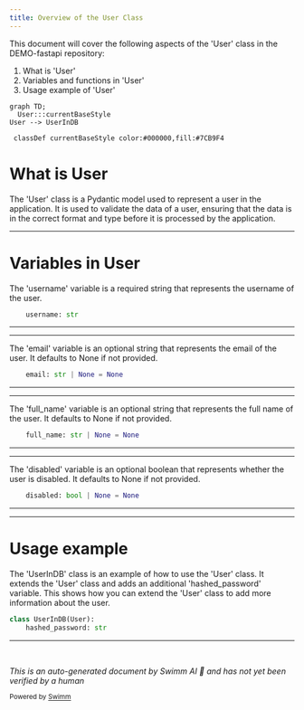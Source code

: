 ```yaml
---
title: Overview of the User Class
---
```

This document will cover the following aspects of the 'User' class in the DEMO-fastapi repository:

1. What is 'User'
2. Variables and functions in 'User'
3. Usage example of 'User'

```mermaid
graph TD;
  User:::currentBaseStyle
User --> UserInDB

 classDef currentBaseStyle color:#000000,fill:#7CB9F4
```

# What is User

The 'User' class is a Pydantic model used to represent a user in the application. It is used to validate the data of a user, ensuring that the data is in the correct format and type before it is processed by the application.

<SwmSnippet path="/docs_src/security/tutorial005_py310.py" line="50">

---

# Variables in User

The 'username' variable is a required string that represents the username of the user.

```python
    username: str
```

---

</SwmSnippet>

<SwmSnippet path="/docs_src/security/tutorial005_py310.py" line="51">

---

The 'email' variable is an optional string that represents the email of the user. It defaults to None if not provided.

```python
    email: str | None = None
```

---

</SwmSnippet>

<SwmSnippet path="/docs_src/security/tutorial005_py310.py" line="52">

---

The 'full_name' variable is an optional string that represents the full name of the user. It defaults to None if not provided.

```python
    full_name: str | None = None
```

---

</SwmSnippet>

<SwmSnippet path="/docs_src/security/tutorial005_py310.py" line="53">

---

The 'disabled' variable is an optional boolean that represents whether the user is disabled. It defaults to None if not provided.

```python
    disabled: bool | None = None
```

---

</SwmSnippet>

<SwmSnippet path="/docs_src/security/tutorial005_py310.py" line="56">

---

# Usage example

The 'UserInDB' class is an example of how to use the 'User' class. It extends the 'User' class and adds an additional 'hashed_password' variable. This shows how you can extend the 'User' class to add more information about the user.

```python
class UserInDB(User):
    hashed_password: str

```

---

</SwmSnippet>

&nbsp;

*This is an auto-generated document by Swimm AI 🌊 and has not yet been verified by a human*

<SwmMeta version="3.0.0" repo-id="Z2l0aHViJTNBJTNBREVNTy1mYXN0YXBpJTNBJTNBZ2lsYWRuYXZvdA==" repo-name="DEMO-fastapi" doc-type="general-class"><sup>Powered by [Swimm](/)</sup></SwmMeta>

